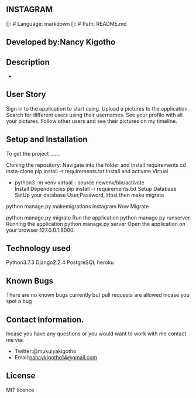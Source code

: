 ## INSTAGRAM
[]: # Language: markdown
[]: # Path: README.md
## Developed by:Nancy Kigotho
## Description
*
## User Story
Sign in to the application to start using.
Upload a pictures to the application.
Search for different users using their usernames.
See your profile with all your pictures.
Follow other users and see their pictures on my timeline.
## Setup and Installation
To get the project .......

Cloning the repository:
Navigate into the folder and install requirements
cd insta-clone pip install -r requirements.txt 
Install and activate Virtual
- python3 -m venv virtual - source newenv/bin/activate  
Install Dependencies
pip install -r requirements.txt 
Setup Database
SetUp your database User,Password, Host then make migrate

python manage.py makemigrations instagram
Now Migrate

python manage.py migrate 
Run the application
python manage.py runserver 
Running the application
python manage.py server 
Open the application on your browser 127.0.0.1:8000.

## Technology used
Python3.7.3
Django2.2.4
PostgreSQL
heroku

## Known Bugs
There are no known bugs currently but pull requests are allowed incase you spot a bug

## Contact Information.
Incase you have any questions or you would want to work with me contact me via:
* Twitter:@mukuiyakigotho
* Email:nancykigotho14@gmail.com
## License
MIT licence
